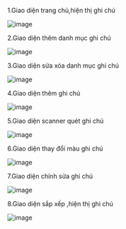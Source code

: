 1.Giao diện trang chủ,hiện thị ghi chú

![image](https://user-images.githubusercontent.com/93518521/210168546-6399b1f4-776c-411d-9522-03c202405ac4.png)

2.Giao diện thêm danh mục ghi chú

![image](https://user-images.githubusercontent.com/93518521/210168552-2e628c61-3e13-4eeb-90d4-6501b632e9ba.png)

3.Giao diện sửa xóa danh mục ghi chú 

![image](https://user-images.githubusercontent.com/93518521/210168560-8bf3f251-e080-4048-ab0d-123cc9c632e4.png)

4.Giao diện thêm ghi chú 

![image](https://user-images.githubusercontent.com/93518521/210168566-ed938486-ae91-494f-9698-cb5c196b4e3f.png)

5.Giao diện scanner quét ghi chú

![image](https://user-images.githubusercontent.com/93518521/210168575-a82141cf-bf5a-464c-85df-672b1ec427f6.png)

6.Giao diện thay đổi màu ghi chú

![image](https://user-images.githubusercontent.com/93518521/210168584-0837a29d-30eb-4d00-8c23-5e7af3fa0699.png)

7.Giao diện chỉnh sửa ghi chú

![image](https://user-images.githubusercontent.com/93518521/210168590-a72e47e0-c409-4cf9-994a-276a4b7f7fd2.png)

8.Giao diện sắp xếp ,hiện thị ghi chú

![image](https://user-images.githubusercontent.com/93518521/210168600-498db428-adda-4fae-ad23-e44ce01d6c56.png)
